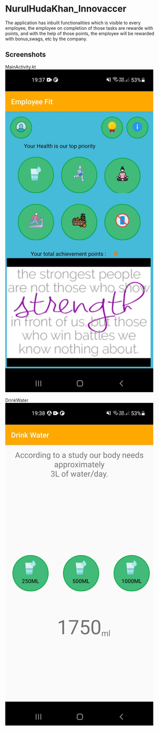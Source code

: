 # NurulHudaKhan_Innovaccer
The application has  inbuilt functionalities which is visible to every employee, the employee on completion of those tasks are rewarde with points, and with the help of those points, the employee will be rewarded with  bonus,swags, etc by the company.

## Screenshots
MainActivity.kt
![App Screenshot](https://github.com/Nurul0786/NurulHudaKhan_Innovaccer/blob/main/Screenshots/MainActivity.jpeg)

DrinkWater
![App Screenshot](https://github.com/Nurul0786/NurulHudaKhan_Innovaccer/blob/main/Screenshots/DrinkWaterActivity.jpeg)

